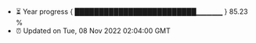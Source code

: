 - ⏳ Year progress { █████████████████████████▁▁▁▁▁ } 85.23 %
- ⏰ Updated on Tue, 08 Nov 2022 02:04:00 GMT

